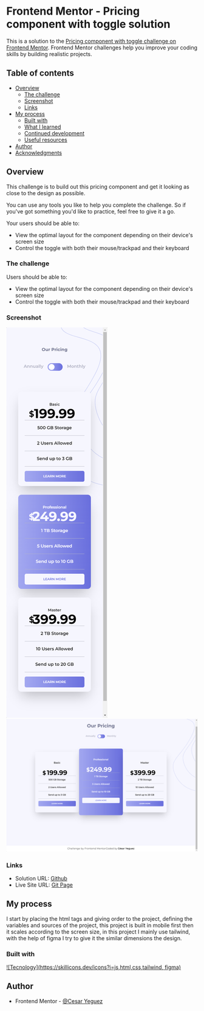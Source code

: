 # Frontend Mentor - Pricing component with toggle solution

This is a solution to the [Pricing component with toggle challenge on Frontend Mentor](https://www.frontendmentor.io/challenges/pricing-component-with-toggle-8vPwRMIC). Frontend Mentor challenges help you improve your coding skills by building realistic projects.

## Table of contents

- [Overview](#overview)
  - [The challenge](#the-challenge)
  - [Screenshot](#screenshot)
  - [Links](#links)
- [My process](#my-process)
  - [Built with](#built-with)
  - [What I learned](#what-i-learned)
  - [Continued development](#continued-development)
  - [Useful resources](#useful-resources)
- [Author](#author)
- [Acknowledgments](#acknowledgments)

## Overview

This challenge is to build out this pricing component and get it looking as close to the design as possible.

You can use any tools you like to help you complete the challenge. So if you've got something you'd like to practice, feel free to give it a go.

Your users should be able to:

- View the optimal layout for the component depending on their device's screen size
- Control the toggle with both their mouse/trackpad and their keyboard

### The challenge

Users should be able to:

- View the optimal layout for the component depending on their device's screen size
- Control the toggle with both their mouse/trackpad and their keyboard

### Screenshot

![Capture Phone](./images/screenshot/Phone.png)
![Capture Desktop](./images/screenshot/Desktop.png)

### Links

- Solution URL: [Github](https://cyeguez.github.io/pricing-component-with-toggle-master/)
- Live Site URL: [Git Page](https://cyeguez.github.io/pricing-component-with-toggle-master/src/index)

## My process

I start by placing the html tags and giving order to the project, defining the variables and sources of the project, this project is built in mobile first then it scales according to the screen size, in this project I mainly use tailwind, with the help of figma I try to give it the similar dimensions the design.

### Built with

[![Tecnology](https://skillicons.dev/icons?i=js,html,css,tailwind, figma)](https://skillicons.dev)

## Author

- Frontend Mentor - [@Cesar Yeguez](https://www.frontendmentor.io/profile/cyeguez)
